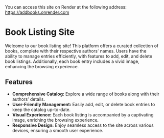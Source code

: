 You can access this site on Render at the following address: https://addbooks.onrender.com

# Book Listing Site

Welcome to our book listing site! This platform offers a curated collection of books, complete with their respective authors' names. Users have the ability to manage entries efficiently, with features to add, edit, and delete book listings. Additionally, each book entry includes a vivid image, enhancing the browsing experience.

## Features

- **Comprehensive Catalog:** Explore a wide range of books along with their authors' details.
- **User-Friendly Management:** Easily add, edit, or delete book entries to keep the catalog up-to-date.
- **Visual Experience:** Each book listing is accompanied by a captivating image, enriching the browsing experience.
- **Responsive Design:** Enjoy seamless access to the site across various devices, ensuring a smooth user experience.
